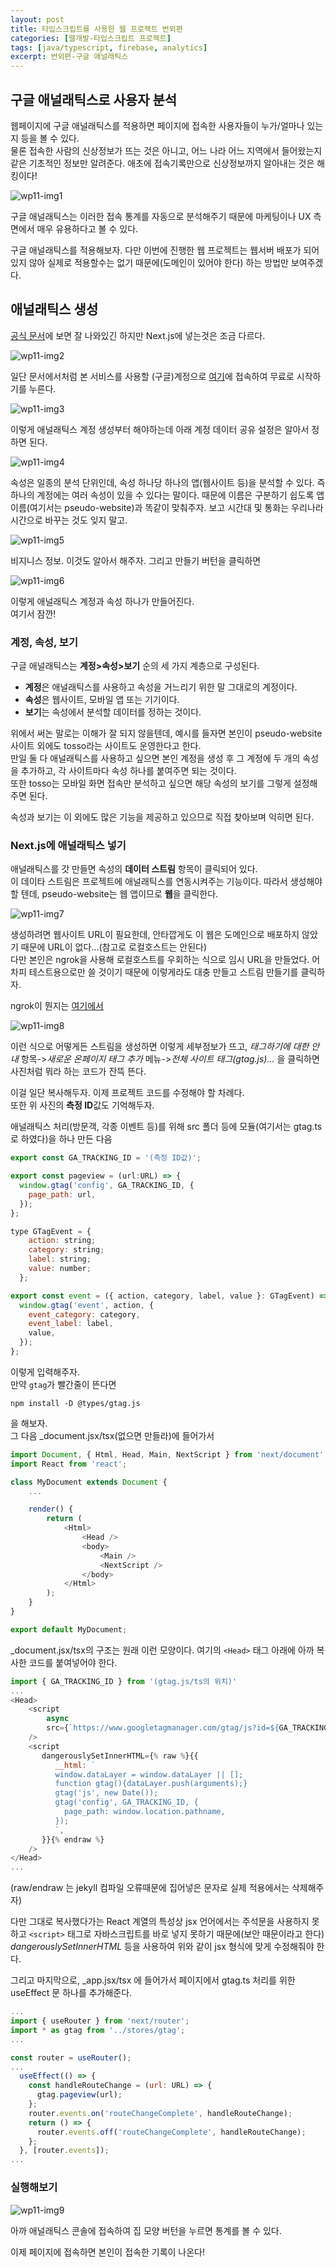 ```yaml
---
layout: post
title: 타입스크립트를 사용한 웹 프로젝트 번외편
categories: [웹개발-타입스크립트 프로젝트]
tags: [java/typescript, firebase, analytics]
excerpt: 번외편-구글 애널래틱스
---
```


## 구글 애널래틱스로 사용자 분석

웹페이지에 구글 애널래틱스를 적용하면 페이지에 접속한 사용자들이 누가/얼마나 있는지 등을 볼 수 있다.  
물론 접속한 사람의 신상정보가 뜨는 것은 아니고, 어느 나라 어느 지역에서 들어왔는지 같은 기초적인 정보만 알려준다. 애초에 접속기록만으로 신상정보까지 알아내는 것은 해킹이다!

![wp11-img1](/images/posts/webproject11-img1.png)

구글 애널래틱스는 이러한 접속 통계를 자동으로 분석해주기 때문에 마케팅이나 UX 측면에서 매우 유용하다고 볼 수 있다.

구글 애널래틱스를 적용해보자. 다만 이번에 진행한 웹 프로젝트는 웹서버 배포가 되어있지 않아 실제로 적용할수는 없기 때문에(도메인이 있어야 한다) 하는 방법만 보여주겠다.

## 애널래틱스 생성

[공식 문서](https://support.google.com/analytics/answer/9306384?hl=ko)에 보면 잘 나와있긴 하지만 Next.js에 넣는것은 조금 다르다.

![wp11-img2](/images/posts/webproject11-img2.png)

일단 문서에서처럼 본 서비스를 사용할 (구글)계정으로 [여기](https://www.google.com/analytics/)에 접속하여 무료로 시작하기를 누른다.  

![wp11-img3](/images/posts/webproject11-img3.png)

이렇게 애널래틱스 계정 생성부터 해야하는데 아래 계정 데이터 공유 설정은 알아서 정하면 된다.

![wp11-img4](/images/posts/webproject11-img4.png)

속성은 일종의 분석 단위인데, 속성 하나당 하나의 앱(웹사이트 등)을 분석할 수 있다. 즉 하나의 계정에는 여러 속성이 있을 수 있다는 말이다. 때문에 이름은 구분하기 쉽도록 앱 이름(여기서는 pseudo-website)과 똑같이 맞춰주자. 보고 시간대 및 통화는 우리나라 시간으로 바꾸는 것도 잊지 말고.

![wp11-img5](/images/posts/webproject11-img5.png)

비지니스 정보. 이것도 알아서 해주자. 그리고 만들기 버턴을 클릭하면

![wp11-img6](/images/posts/webproject11-img6.png)

이렇게 애널래틱스 계정과 속성 하나가 만들어진다.  
여기서 잠깐!

### 계정, 속성, 보기

구글 애널래틱스는 **계정>속성>보기** 순의 세 가지 계층으로 구성된다.

* **계정**은 애널래틱스를 사용하고 속성을 거느리기 위한 말 그대로의 계정이다.
* **속성**은 웹사이트, 모바일 앱 또는 기기이다.
* **보기**는 속성에서 분석할 데이터를 정하는 것이다.

위에서 써논 말로는 이해가 잘 되지 않을텐데, 예시를 들자면 본인이 pseudo-website 사이트 외에도 tosso라는 사이트도 운영한다고 한다.  
만일 둘 다 애널래틱스를 사용하고 싶으면 본인 계정을 생성 후 그 계정에 두 개의 속성을 추가하고, 각 사이트마다 속성 하나를 붙여주면 되는 것이다.  
또한 tosso는 모바일 화면 접속만 분석하고 싶으면 해당 속성의 보기를 그렇게 설정해주면 된다.

속성과 보기는 이 외에도 많은 기능을 제공하고 있으므로 직접 찾아보며 익히면 된다.

### Next.js에 애널래틱스 넣기

애널래틱스를 갓 만들면 속성의 **데이터 스트림** 항목이 클릭되어 있다.  
이 데이타 스트림은 프로젝트에 애널래틱스를 연동시켜주는 기능이다.
따라서 생성해야 할 텐데, pseudo-website는 웹 앱이므로 **웹**을 클릭한다.

![wp11-img7](/images/posts/webproject11-img7.png)

생성하려면 웹사이트 URL이 필요한데, 안타깝게도 이 웹은 도메인으로 배포하지 않았기 때문에 URL이 없다...(참고로 로컬호스트는 안된다)  
다만 본인은 ngrok을 사용해 로컬호스트를 우회하는 식으로 임시 URL을 만들었다. 어차피 테스트용으로만 쓸 것이기 때문에 이렇게라도 대충 만들고 스트림 만들기를 클릭하자.

ngrok이 뭔지는 [여기에서](https://kreator-kaebal.github.io/webproject6)

![wp11-img8](/images/posts/webproject11-img8.png)

이런 식으로 어떻게든 스트림을 생성하면 이렇게 세부정보가 뜨고, *태그하기에 대한 안내* 항목->*새로운 온페이지 태그 추가* 메뉴->*전체 사이트 태그(gtag.js)...* 을 클릭하면 사진처럼 뭐라 하는 코드가 잔뜩 뜬다.

이걸 일단 복사해두자. 이제 프로젝트 코드를 수정해야 할 차례다.  
또한 위 사진의 **측정 ID**값도 기억해두자.

애널래틱스 처리(방문객, 각종 이벤트 등)를 위해 src 폴더 등에 모듈(여기서는 gtag.ts로 하였다)을 하나 만든 다음

```javascript
export const GA_TRACKING_ID = '(측정 ID값)';

export const pageview = (url:URL) => {
  window.gtag('config', GA_TRACKING_ID, {
    page_path: url,
  });
};

type GTagEvent = {
    action: string;
    category: string;
    label: string;
    value: number;
  };

export const event = ({ action, category, label, value }: GTagEvent) => {
  window.gtag('event', action, {
    event_category: category,
    event_label: label,
    value,
  });
};
```

이렇게 입력해주자.  
만약 ```gtag```가 빨간줄이 뜬다면  

```
npm install -D @types/gtag.js
```

을 해보자.  
그 다음 _document.jsx/tsx(없으면 만들라)에 들어가서

```javascript
import Document, { Html, Head, Main, NextScript } from 'next/document';
import React from 'react';

class MyDocument extends Document {
    ...

    render() {
        return (
            <Html>
                <Head />
                <body>
                    <Main />
                    <NextScript />
                </body>
            </Html>
        );
    }
}

export default MyDocument;
```

_document.jsx/tsx의 구조는 원래 이런 모양이다. 여기의 ```<Head>``` 태그 아래에 아까 복사한 코드를 붙여넣어야 한다.  

```javascript
import { GA_TRACKING_ID } from '(gtag.js/ts의 위치)'
...
<Head>
    <script
        async
        src={`https://www.googletagmanager.com/gtag/js?id=${GA_TRACKING_ID}`}
    />
    <script
       dangerouslySetInnerHTML={% raw %}{{
          __html: `
          window.dataLayer = window.dataLayer || [];
          function gtag(){dataLayer.push(arguments);}
          gtag('js', new Date());
          gtag('config', GA_TRACKING_ID, {
            page_path: window.location.pathname,
          });
          `,
       }}{% endraw %}
    />
</Head>
...
```

(raw/endraw 는 jekyll 컴파일 오류때문에 집어넣은 문자로 실제 적용에서는 삭제해주자)

다만 그대로 복사했다가는 React 계열의 특성상 jsx 언어에서는 주석문을 사용하지 못하고 ```<script>``` 태그로 자바스크립트를 바로 넣지 못하기 때문에(보안 때문이라고 한다)
*dangerouslySetInnerHTML* 등을 사용하여 위와 같이 jsx 형식에 맞게 수정해줘야 한다.

그리고 마지막으로, _app.jsx/tsx 에 들어가서 페이지에서 gtag.ts 처리를 위한 useEffect 문 하나를 추가해준다.

```javascript
...
import { useRouter } from 'next/router';
import * as gtag from '../stores/gtag';
...

const router = useRouter();
...
  useEffect(() => {
    const handleRouteChange = (url: URL) => {
      gtag.pageview(url);
    };
    router.events.on('routeChangeComplete', handleRouteChange);
    return () => {
      router.events.off('routeChangeComplete', handleRouteChange);
    };
  }, [router.events]);
...
```

### 실행해보기

![wp11-img9](/images/posts/webproject11-img9.png)

아까 애널래틱스 콘솔에 접속하여 집 모양 버턴을 누르면 통계를 볼 수 있다.

이제 페이지에 접속하면 본인이 접속한 기록이 나온다!
